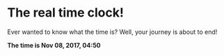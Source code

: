 # The real time clock!

Ever wanted to know what the time is? Well, your journey is about to end!

**The time is Nov 08, 2017, 04:50**